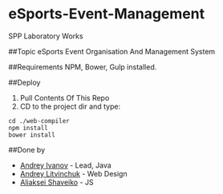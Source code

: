 # eSports-Event-Management

SPP Laboratory Works

##Topic
eSports Event Organisation And Management System

##Requirements
NPM, Bower, Gulp installed.

##Deploy
1. Pull Contents Of This Repo
2. CD to the project dir and type:
```
cd ./web-compiler
npm install
bower install
```

##Done by
- [Andrey Ivanov](https://github.com/andrewjohnsson) - Lead, Java
- [Andrey Litvinchuk](https://github.com/dreusly) - Web Design
- [Aliaksei Shaveiko](https://github.com/lexachok) - JS
